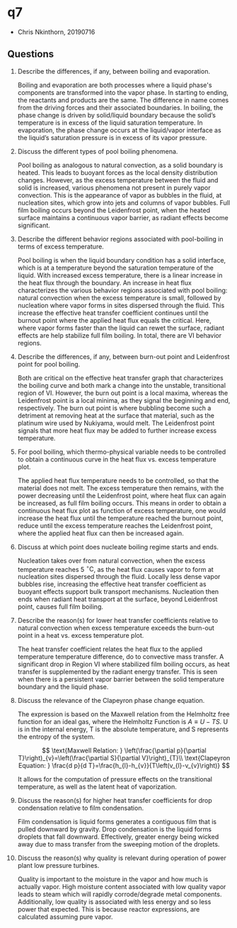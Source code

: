 # q7

* Chris Nkinthorn, 20190716

## Questions

1. Describe the differences, if any, between boiling and evaporation.

   Boiling and evaporation are both processes where a liquid phase's components are transformed into the vapor phase. In starting to ending, the reactants and products are the same. The difference in name comes from the driving forces and their associated boundaries. In boiling, the phase change is driven by solid/liquid boundary because the solid’s temperature is in excess of the liquid saturation temperature. In evaporation, the phase change occurs at the liquid/vapor interface as the liquid’s saturation pressure is in excess of its vapor pressure.

2. Discuss the different types of pool boiling phenomena.

   Pool boiling as analogous to natural convection, as a solid boundary is heated. This leads to buoyant forces as the local density distribution changes. However, as the excess temperature between the fluid and solid is increased, various phenomena not present in purely vapor convection. This is the appearance of vapor as bubbles in the fluid, at nucleation sites, which grow into jets and columns of vapor bubbles. Full film boiling occurs beyond the Leidenfrost point, when the heated surface maintains a continuous vapor barrier, as radiant effects become significant.

3. Describe the different behavior regions associated with pool-boiling in terms of excess temperature.

   Pool boiling is when the liquid boundary condition has a solid interface, which is at a temperature beyond the saturation temperature of the liquid. With increased excess temperature, there is a linear increase in the heat flux through the boundary. An increase in heat flux characterizes the various behavior regions associated with pool boiling: natural convection when the excess temperature is small, followed by nucleation where vapor forms in sites dispersed through the fluid. This increase the effective heat transfer coefficient continues until the burnout point where the applied heat flux equals the critical. Here, where vapor forms faster than the liquid can rewet the surface, radiant effects are help stabilize full film boiling. In total, there are $\text{VI}$ behavior regions.

4. Describe the differences, if any, between burn-out point and Leidenfrost point for pool boiling.

   Both are critical on the effective heat transfer graph that characterizes the boiling curve and both mark a change into the unstable, transitional region of $\text{VI}$. However, the burn out point is a local maxima, whereas the Leidenfrost point is a local minima, as they signal the beginning and end, respectively. The burn out point is where bubbling become such a detriment at removing heat at the surface that material, such as the platinum wire used by Nukiyama, would melt. The Leidenfrost point signals that more heat flux may be added to further increase excess temperature.

5. For pool boiling, which thermo-physical variable needs to be controlled to obtain a continuous curve in the heat flux vs. excess temperature plot.

   The applied heat flux temperature needs to be controlled, so that the material does not melt. The excess temperature then remains, with the power decreasing until the Leidenfrost point, where heat flux can again be increased, as full film boiling occurs. This means in order to obtain a continuous heat flux plot as function of excess temperature, one would increase the heat flux until the temperature reached the burnout point, reduce until the excess temperature reaches the Leidenfrost point, where the applied heat flux can then be increased again.

6. Discuss at which point does nucleate boiling regime starts and ends.

   Nucleation takes over from natural convection, when the excess temperature reaches 5 $^{\circ}\text{C}$, as the heat flux causes vapor to form at nucleation sites dispersed through the fluid. Locally less dense vapor bubbles rise, increasing the effective heat transfer coefficient as buoyant effects support bulk transport mechanisms. Nucleation then ends when radiant heat transport at the surface, beyond Leidenfrost point, causes full film boiling.

7. Describe the reason\(s\) for lower heat transfer coefficients relative to natural convection when excess temperature exceeds the burn-out point in a heat vs. excess temperature plot.

   The heat transfer coefficient relates the heat flux to the applied temperature temperature difference, do to convective mass transfer. A significant drop in Region $\text{VI}$ where stabilized film boiling occurs, as heat transfer is supplemented by the radiant energy transfer. This is seen when there is a persistent vapor barrier between the solid temperature boundary and the liquid phase.

8. Discuss the relevance of the Clapeyron phase change equation.

   The expression is based on the Maxwell relation from the Helmholtz free function for an ideal gas, where the Helmholtz Function is $A \equiv U - TS$. U is in the internal energy, T is the absolute temperature, and S represents the entropy of the system.

   $$
   \text{Maxwell Relation: } \left(\frac{\partial p}{\partial T}\right)_{v}=\left(\frac{\partial S}{\partial V}\right)_{T}\\
   \text{Clapeyron Equation: } \frac{d p}{d T}=\frac{h_{l}-h_{v}}{T\left(v_{l}-v_{v}\right)}
   $$

   It allows for the computation of pressure effects on the transitional temperature, as well as the latent heat of vaporization.

9. Discuss the reason\(s\) for higher heat transfer coefficients for drop condensation relative to film condensation.

   Film condensation is liquid forms generates a contiguous film that is pulled downward by gravity. Drop condensation is the liquid forms droplets that fall downward. Effectively, greater energy being wicked away due to mass transfer from the sweeping motion of the droplets.

10. Discuss the reason\(s\) why quality is relevant during operation of power plant low pressure turbines.

    Quality is important to the moisture in the vapor and how much is actually vapor. High moisture content associated with low quality vapor leads to steam which will rapidly corrode/degrade metal components. Additionally, low quality is associated with less energy and so less power that expected. This is because reactor expressions, are calculated assuming pure vapor.

